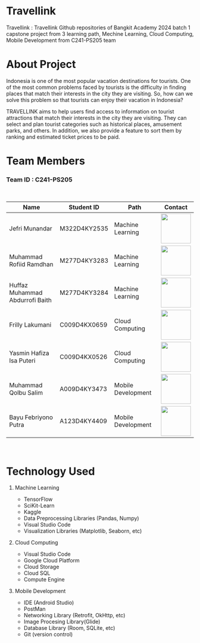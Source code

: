 # Travellink
Travellink : Travellink Github repositories of Bangkit Academy 2024 batch 1 capstone project from 3 learning path, Mechine Learning, Cloud Computing, Mobile Development from C241-PS205 team
# About Project
Indonesia is one of the most popular vacation destinations for tourists. One of the most common problems faced by tourists is the difficulty in finding places that match their interests in the city they are visiting. So, how can we solve this problem so that tourists can enjoy their vacation in Indonesia?

TRAVELLINK aims to help users find access to information on tourist attractions that match their interests in the city they are visiting. They can select and plan tourist categories such as historical places, amusement parks, and others. In addition, we also provide a feature to sort them by ranking and estimated ticket prices to be paid.

# Team Members 
### Team ID : C241-PS205

<br>

| Name                                     | Student ID     | Path                | Contact    |
| -----------------------------------------| ---------------| ------------------- |------------|
| Jefri Munandar                           | M322D4KY2535   | Machine Learning    |  <a href="https://github.com/Mathdroit"><img src="https://cdn.prod.website-files.com/6100d0111a4ed76bc1b9fd54/62a1ac70484ab90ae870152b_github%204.png" style="width: 80px; height: auto;" /></a>           |
| Muhammad Rofiid Ramdhan                  | M277D4KY3283   | Machine Learning    |   <a href="https://github.com/RofidRamdhan"><img src="https://cdn.prod.website-files.com/6100d0111a4ed76bc1b9fd54/62a1ac70484ab90ae870152b_github%204.png" style="width: 80px; height: auto;" /></a>          |
| Huffaz Muhammad Abdurrofi Baith          | M277D4KY3284   | Machine Learning    |  <a href="https://github.com/huffazmabaith"><img src="https://cdn.prod.website-files.com/6100d0111a4ed76bc1b9fd54/62a1ac70484ab90ae870152b_github%204.png" style="width: 80px; height: auto;" /></a>           |
| Frilly Lakumani                          | C009D4KX0659   | Cloud Computing     | <a href="https://github.com/frillyl"><img src="https://cdn.prod.website-files.com/6100d0111a4ed76bc1b9fd54/62a1ac70484ab90ae870152b_github%204.png" style="width: 80px; height: auto;" /></a>           |
| Yasmin Hafiza Isa Puteri                 | C009D4KX0526   | Cloud Computing     | <a href="https://github.com/yasminhafiza"><img src="https://cdn.prod.website-files.com/6100d0111a4ed76bc1b9fd54/62a1ac70484ab90ae870152b_github%204.png" style="width: 80px; height: auto;" /></a>             |
| Muhammad Qolbu Salim                     | A009D4KY3473   | Mobile Development  | <a href="https://github.com/qolbusalim"><img src="https://cdn.prod.website-files.com/6100d0111a4ed76bc1b9fd54/62a1ac70484ab90ae870152b_github%204.png" style="width: 80px; height: auto;" /></a>           |
| Bayu Febriyono Putra                     | A123D4KY4409   | Mobile Development  |<a href="https://github.com/BayuFebriyono"><img src="https://cdn.prod.website-files.com/6100d0111a4ed76bc1b9fd54/62a1ac70484ab90ae870152b_github%204.png" style="width: 80px; height: auto;" /></a>            |


<br>


# Technology Used 

1. Machine Learning
   - TensorFlow
   - SciKit-Learn
   - Kaggle
   - Data Preprocessing Libraries (Pandas, Numpy)
   - Visual Studio Code
   - Visualization Libraries (Matplotlib, Seaborn, etc)

2. Cloud Computing
   - Visual Studio Code
   - Google Cloud Platform
   - Cloud Storage
   - Cloud SQL
   - Compute Engine

3. Mobile Development
   - IDE (Android Studio)
   - PostMan
   - Networking Library (Retrofit, OkHttp, etc)
   - Image Procesing Library(Glide)
   - Database Library (Room, SQLite, etc)
   - Git (version control)




